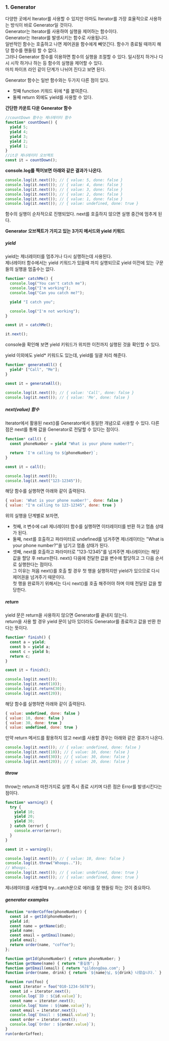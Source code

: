 ### 1. Generator
다양한 곳에서 Iterator를 사용할 수 있지만 아마도 Iterator를 가장 효율적으로 사용하는 방식이 바로 Generator일 것이다.   
Generator는 Iterator를 사용하여 실행을 제어하는 함수이다.   
Generator는 Iterator를 발생시키는 함수로 사용됩니다.   
일반적인 함수는 호출하고 나면 제어권을 함수에게 빼앗긴다. 함수가 종료될 때까지 해당 함수를 핸들링 할 수 없다.   
그러나 Generator 함수를 이용하면 함수의 실행을 조절할 수 있다. 일시정지 하거나 다시 시작 하거나 하는 등 함수의 실행을 제어할 수 있다.   
마치 파이프 라인 같이 단계가 나뉘어 진다고 보면 된다.   

Generator 함수는 일반 함수와는 두가지 다른 점이 있다.   
* 첫째 function 키워드 뒤에 *를 붙여준다. 
* 둘째 return 외에도 yield를 사용할 수 있다.

**간단한 카운트 다운 Generator 함수**
```js
//countDown 함수는 제너레이터 함수 
function* countDown() {
  yield 5;
  yield 4;
  yield 3;
  yield 2;
  yield 1;
}
//it은 제너레이터 오브젝트
const it = countDown();
```
**console.log를 찍어보면 아래와 같은 결과가 나온다.**
```js
console.log(it.next()); // { value: 5, done: false }
console.log(it.next()); // { value: 4, done: false }
console.log(it.next()); // { value: 3, done: false }
console.log(it.next()); // { value: 2, done: false }
console.log(it.next()); // { value: 1, done: false }
console.log(it.next()); // { value: undefined, done: true }
```
함수의 실행이 순차적으로 진행되었다. next를 호출하지 않으면 실행 중간에 멈추게 된다.   

**Generator 오브젝트가 가지고 있는 3가지 메서드와 yield 키워드**
##### yield
yield는 제너레이터를 멈추거나 다시 실행하는데 사용된다.   
제너레이터 함수에서는 yield 키워드가 있을때 까지 실행되므로 yield 이전에 있는 구문들의 실행을 멈출수는 없다.   
```js
function* catchMe() {
  console.log("You can't catch me");
  console.log("I'm working");
  console.log("Can you catch me?");

  yield "I catch you";

  console.log("I'm not working");
}

const it = catchMe();

it.next();
```
console을 확인해 보면 yield 키워드가 위치한 이전까지 실행된 것을 확인할 수 있다.   

yield 이외에도 yield* 키워드도 있는데, yield를 일괄 처리 해준다.   
```js
function* generateAll() {
  yield* ["Call", "Me"];
}

const it = generateAll();

console.log(it.next()); // { value: 'Call', done: false }
console.log(it.next()); // { value: 'Me', done: false }
```
##### next(value) 함수
Iterator에서 활용된 next()를 Generator에서 동일한 개념으로 사용할 수 있다. 다른 점은 next를 통해 값을 Generator로 전달할 수 있다는 점이다.   
```js
function* call() {
  const phoneNumber = yield "What is your phone number?";

  return `I'm calling to ${phoneNumber}`;
}

const it = call();

console.log(it.next());
console.log(it.next("123-12345"));
```
해당 함수를 실행하면 아래와 같이 출력된다.
```js
{ value: 'What is your phone number?', done: false }
{ value: "I'm calling to 123-12345", done: true }
```
위의 실행을 단계별로 보자면,

* 첫째, it 변수에 call 제너레이터 함수를 실행하면 이터레이터를 반환 하고 멈춤 상태가 된다.
* 둘째, next를 호출하고 파라미터로 undefined를 넘겨주면 제너레이터는 "What is your phone number?"을 넘기고 멈춤 상태가 된다.
* 셋째, next를 호출하고 파라미터로 "123-12345"를 넘겨주면 제너레이터는 해당 값을 할당 후 return한다.
next() 다음에 전달한 값을 변수에 할당하고 그 다음 순서로 실행한다는 점이다.   
그 이유는 처음 next()를 호출 할 경우 첫 행을 실행하지만 yield가 있으므로 다시 제어권을 넘겨주기 때문이다.   
첫 행을 완료하기 위해서는 다시 next()를 호출 해주어야 하며 이때 전달된 값을 할당한다.   

##### return
yield 문은 return을 사용하지 않으면 Generator를 끝내지 않는다.   
return을 사용 할 경우 yield 문이 남아 있더라도 Generator를 종료하고 값을 반환 한다는 뜻이다.   
```js
function* finish() {
  const a = yield;
  const b = yield a;
  const c = yield b;
  return c;
}

const it = finish();

console.log(it.next());
console.log(it.next(10));
console.log(it.return(30));
console.log(it.next(20));
```
해당 함수를 실행하면 아래와 같이 출력된다.
```js
{ value: undefined, done: false }
{ value: 10, done: false }
{ value: 30, done: true }
{ value: undefined, done: true }
```
만약 return 메서드를 활용하지 않고 next를 사용할 경우는 아래와 같은 결과가 나온다.   
```js
console.log(it.next()); // { value: undefined, done: false }
console.log(it.next(10)); // { value: 10, done: false }
console.log(it.next(30)); // { value: 30, done: false }
console.log(it.next(20)); // { value: 20, done: false }
```
##### throw
throw는 return과 마찬가지로 실행 즉시 종료 시키며 다른 점은 Error를 발생시킨다는 점이다.   
```js
function* warning() {
  try {
    yield 10;
    yield 20;
    yield 30;
  } catch (error) {
    console.error(error);
  }
}

const it = warning();

console.log(it.next()); // { value: 10, done: false }
console.log(it.throw("Whoops.."));
// Whoops..
console.log(it.next()); // { value: undefined, done: true }
console.log(it.next()); // { value: undefined, done: true }
```
제너레이터를 사용할때 try...catch문으로 에러를 잘 핸들링 하는 것이 중요하다.   

##### generator examples
```js
function *orderCoffee(phoneNumber) {
  const id = getId(phoneNumber);
  yield id;
  const name = getName(id);
  yield name;
  const email = getEmail(name);
  yield email;
  return order(name, "coffee");
};

function getId(phoneNumber) { return phoneNumber; }
function getName(name) { return "홍길동"; }
function getEmail(email) { return "gildong@aa.com"; }
function order(name, drink) { return `${name}님, ${drink} 나왔습니다.` }

function run(foo) {
  const iterator = foo("010-1234-5678");
  const id = iterator.next();
  console.log(`ID : ${id.value}`);
  const name = iterator.next();
  console.log(`Name : ${name.value}`);
  const email = iterator.next();
  console.log(`Email : ${email.value}`);
  const order = iterator.next();
  console.log(`Order : ${order.value}`);
}
run(orderCoffee);
```
